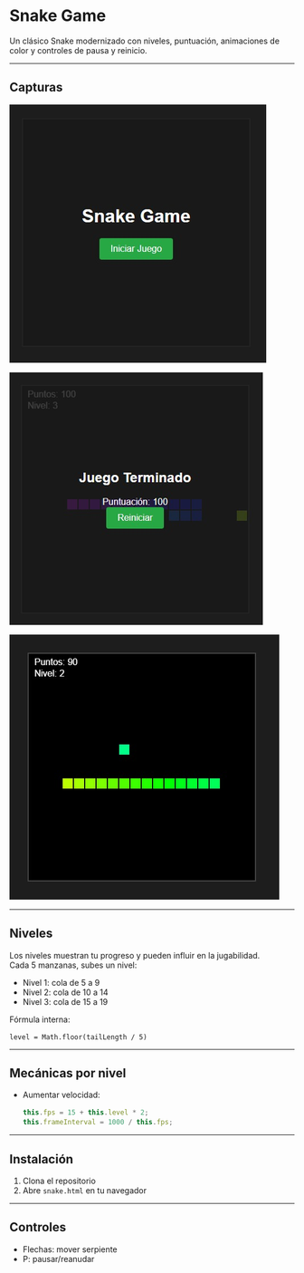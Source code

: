 # Snake Game

Un clásico Snake modernizado con niveles, puntuación, animaciones de color y controles de pausa y reinicio.

---

## Capturas

![Menú del juego](./doc/menu-snake-game.jpeg)  

![Reiniciar juego](./doc/reiniciar-snake-game.jpeg) 

![Juego en acción](./doc/snake-en-accion.jpeg)  


---

## Niveles

Los niveles muestran tu progreso y pueden influir en la jugabilidad.  
Cada 5 manzanas, subes un nivel:  
- Nivel 1: cola de 5 a 9  
- Nivel 2: cola de 10 a 14  
- Nivel 3: cola de 15 a 19  

Fórmula interna:

```
level = Math.floor(tailLength / 5)
```

---

## Mecánicas por nivel

- Aumentar velocidad:  
  ```js
  this.fps = 15 + this.level * 2;
  this.frameInterval = 1000 / this.fps;
  ```

---

## Instalación

1. Clona el repositorio  
2. Abre `snake.html` en tu navegador

---

## Controles

- Flechas: mover serpiente  
- P: pausar/reanudar  
